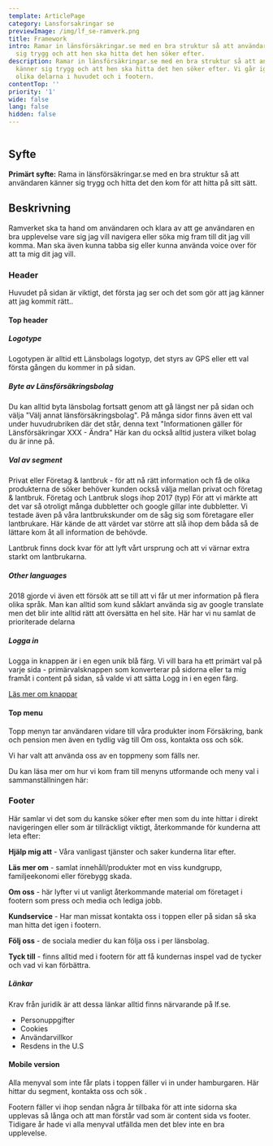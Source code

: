 ```yaml
---
template: ArticlePage
category: Lansforsakringar se
previewImage: /img/lf_se-ramverk.png
title: Framework
intro: Ramar in länsförsäkringar.se med en bra struktur så att användaren känner
  sig trygg och att hen ska hitta det hen söker efter.
description: Ramar in länsförsäkringar.se med en bra struktur så att användaren
  känner sig trygg och att hen ska hitta det hen söker efter. Vi går igenom de
  olika delarna i huvudet och i footern.
contentTop: ''
priority: '1'
wide: false
lang: false
hidden: false
---
```


<figure class="Image Image__border "><img src="/img/lfse-ramverk.jpg" srcset="/img/lfse-ramverk.jpg 2x" alt=""><figcaption><div class="Image__caption"></div></figcaption></figure>

## Syfte

**Primärt syfte:** Rama in länsförsäkringar.se med en bra struktur så att användaren känner sig trygg och hitta det den kom för att hitta på sitt sätt.

## Beskrivning

Ramverket ska ta hand om användaren och klara av att ge användaren en bra upplevelse vare sig jag vill navigera eller söka mig fram till dit jag vill komma. Man ska även kunna tabba sig eller kunna använda voice over för att ta mig dit jag vill.

### Header

Huvudet på sidan är viktigt, det första jag ser och det som gör att jag känner att jag kommit rätt..

#### Top header

##### Logotype

Logotypen är alltid ett Länsbolags logotyp, det styrs av GPS eller ett val första gången du kommer in på sidan.

##### Byte av Länsförsäkringsbolag

Du kan alltid byta länsbolag fortsatt genom att gå längst ner på sidan och välja "Välj annat länsförsäkringsbolag". På många sidor finns även ett val under huvudrubriken där det står, denna text "Informationen gäller för Länsförsäkringar XXX - Ändra" Här kan du också alltid justera vilket bolag du är inne på.

##### Val av segment

Privat eller Företag & lantbruk - för att nå rätt information och få de olika produkterna de söker behöver kunden också välja mellan privat och företag & lantbruk. Företag och Lantbruk slogs ihop 2017 (typ) För att vi märkte att det var så otroligt många dubbletter och google gillar inte dubbletter. Vi testade även på våra lantbrukskunder om de såg sig som företagare eller lantbrukare. Här kände de att värdet var större att slå ihop dem båda så de lättare kom åt all information de behövde.

Lantbruk finns dock kvar för att lyft vårt ursprung och att vi värnar extra starkt om lantbrukarna.

##### Other languages

2018 gjorde vi även ett försök att se till att vi får ut mer information på flera olika språk. Man kan alltid som kund såklart använda sig av google translate men det blir inte alltid rätt att översätta en hel site. Här har vi nu samlat de prioriterade delarna

##### Logga in

Logga in knappen är i en egen unik blå färg. Vi vill bara ha ett primärt val på varje sida - primärvalsknappen som konverterar på sidorna eller ta mig framåt i content på sidan, så valde vi att sätta Logg in i en egen färg.

[Läs mer om knappar](https://lfds.netlify.app/components/web/button-and-links/buttons)

#### Top menu

Topp menyn tar användaren vidare till våra produkter inom Försäkring, bank och pension men även en tydlig väg till Om oss, kontakta oss och sök.

Vi har valt att använda oss av en toppmeny som fälls ner.

Du kan läsa mer om hur vi kom fram till menyns utformande och meny val i sammanställningen här:

### Footer

Här samlar vi det som du kanske söker efter men som du inte hittar i direkt navigeringen eller som är tillräckligt viktigt, återkommande för kunderna att leta efter:

**Hjälp mig att** - Våra vanligast tjänster och saker kunderna litar efter.

**Läs mer om** - samlat innehåll/produkter mot en viss kundgrupp, familjeekonomi eller förebygg skada.

**Om oss** - här lyfter vi ut vanligt återkommande material om företaget i footern som press och media och lediga jobb.

**Kundservice** - Har man missat kontakta oss i toppen eller på sidan så ska man hitta det igen i footern.

**Följ oss** - de sociala medier du kan följa oss i per länsbolag.

**Tyck till** - finns alltid med i footern för att få kundernas inspel vad de tycker och vad vi kan förbättra.

##### Länkar

Krav från juridik är att dessa länkar alltid finns närvarande på lf.se.

- Personuppgifter
- Cookies
- Användarvillkor
- Resdens in the U.S

#### Mobile version

Alla menyval som inte får plats i toppen fäller vi in under hamburgaren. Här hittar du segment, kontakta oss och sök .

Footern fäller vi ihop sendan några år tillbaka för att inte sidorna ska upplevas så långa och att man förstår vad som är content sida vs footer. Tidigare år hade vi alla menyval utfällda men det blev inte en bra upplevelse.
